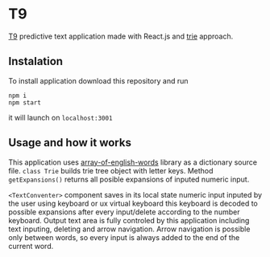 
# T9
[T9](https://en.wikipedia.org/wiki/T9_(predictive_text)) predictive text application made with React.js and [trie](https://en.wikipedia.org/wiki/Trie) approach.

## Instalation
To install application download this repository and run
```
npm i
npm start
```
it will launch on ```localhost:3001```

## Usage and how it works
This application uses [array-of-english-words](https://github.com/words/an-array-of-english-words) library as a dictionary source file. ```class Trie``` builds trie tree object with letter keys. Method ```getExpansions()``` returns all posible expansions of inputed numeric input.

```<TextConventer>``` component saves in its local state numeric input inputed by the user using keyboard or ux virtual keyboard this keyboard is decoded to possible expansions after every input/delete according to the number keyboard. 
Output text area is fully controled by this application including text inputing, deleting and arrow navigation. Arrow navigation is possible only between words, so every input is always added to the end of the current word.